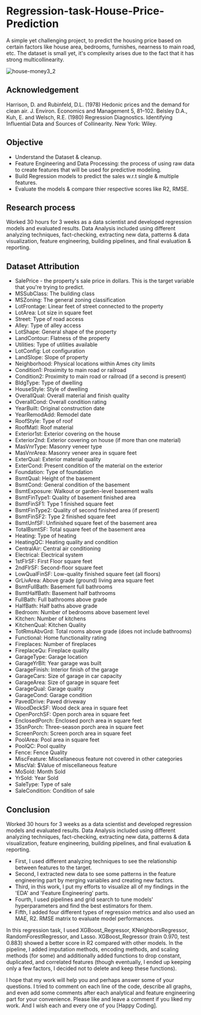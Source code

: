 # Regression-task-House-Price-Prediction
A simple yet challenging project, to predict the housing price based on certain factors like house area, bedrooms, furnishes, nearness to main road, etc. The dataset is small yet, it's complexity arises due to the fact that it has strong multicollinearity. 

![house-money3_2](https://github.com/KakimDanabayev/Regression-task-House-Price-Prediction/assets/127029668/c6a0dcd9-4541-4ad2-9388-d6375a729917)

## Acknowledgement

Harrison, D. and Rubinfeld, D.L. (1978) Hedonic prices and the demand for clean air. J. Environ. Economics and Management 5, 81–102.
Belsley D.A., Kuh, E. and Welsch, R.E. (1980) Regression Diagnostics. Identifying Influential Data and Sources of Collinearity. New York: Wiley.

## Objective
- Understand the Dataset & cleanup.
- Feature Engineering and Data Processing: the process of using raw data to create features that will be used for predictive modeling.
- Build Regression models to predict the sales w.r.t single & multiple features.
- Evaluate the models & compare thier respective scores like R2, RMSE.

## Research process
Worked 30 hours for 3 weeks as a data scientist and developed regression models and evaluated results. Data Analysis included using different analyzing techniques, fact-checking, extracting new data, patterns & data visualization, feature engineering, building pipelines, and final evaluation & reporting.

## Dataset Attribution 
- SalePrice - the property's sale price in dollars. This is the target variable that you're trying to predict.
- MSSubClass: The building class
- MSZoning: The general zoning classification
- LotFrontage: Linear feet of street connected to the property
- LotArea: Lot size in square feet
- Street: Type of road access
- Alley: Type of alley access
- LotShape: General shape of the property
- LandContour: Flatness of the property
- Utilities: Type of utilities available
- LotConfig: Lot configuration
- LandSlope: Slope of property
- Neighborhood: Physical locations within Ames city limits
- Condition1: Proximity to main road or railroad
- Condition2: Proximity to main road or railroad (if a second is present)
- BldgType: Type of dwelling
- HouseStyle: Style of dwelling
- OverallQual: Overall material and finish quality
- OverallCond: Overall condition rating
- YearBuilt: Original construction date
- YearRemodAdd: Remodel date
- RoofStyle: Type of roof
- RoofMatl: Roof material
- Exterior1st: Exterior covering on the house
- Exterior2nd: Exterior covering on house (if more than one material)
- MasVnrType: Masonry veneer type
- MasVnrArea: Masonry veneer area in square feet
- ExterQual: Exterior material quality
- ExterCond: Present condition of the material on the exterior
- Foundation: Type of foundation
- BsmtQual: Height of the basement
- BsmtCond: General condition of the basement
- BsmtExposure: Walkout or garden-level basement walls
- BsmtFinType1: Quality of basement finished area
- BsmtFinSF1: Type 1 finished square feet
- BsmtFinType2: Quality of second finished area (if present)
- BsmtFinSF2: Type 2 finished square feet
- BsmtUnfSF: Unfinished square feet of the basement area
- TotalBsmtSF: Total square feet of the basement area
- Heating: Type of heating
- HeatingQC: Heating quality and condition
- CentralAir: Central air conditioning
- Electrical: Electrical system
- 1stFlrSF: First Floor square feet
- 2ndFlrSF: Second-floor square feet
- LowQualFinSF: Low-quality finished square feet (all floors)
- GrLivArea: Above grade (ground) living area square feet
- BsmtFullBath: Basement full bathrooms
- BsmtHalfBath: Basement half bathrooms
- FullBath: Full bathrooms above grade
- HalfBath: Half baths above grade
- Bedroom: Number of bedrooms above basement level
- Kitchen: Number of kitchens
- KitchenQual: Kitchen Quality
- TotRmsAbvGrd: Total rooms above grade (does not include bathrooms)
- Functional: Home functionality rating
- Fireplaces: Number of fireplaces
- FireplaceQu: Fireplace quality
- GarageType: Garage location
- GarageYrBlt: Year garage was built
- GarageFinish: Interior finish of the garage
- GarageCars: Size of garage in car capacity
- GarageArea: Size of garage in square feet
- GarageQual: Garage quality
- GarageCond: Garage condition
- PavedDrive: Paved driveway
- WoodDeckSF: Wood deck area in square feet
- OpenPorchSF: Open porch area in square feet
- EnclosedPorch: Enclosed porch area in square feet
- 3SsnPorch: Three-season porch area in square feet
- ScreenPorch: Screen porch area in square feet
- PoolArea: Pool area in square feet
- PoolQC: Pool quality
- Fence: Fence Quality
- MiscFeature: Miscellaneous feature not covered in other categories
- MiscVal: $Value of miscellaneous feature
- MoSold: Month Sold
- YrSold: Year Sold
- SaleType: Type of sale
- SaleCondition: Condition of sale

## Conclusion
Worked 30 hours for 3 weeks as a data scientist and developed regression models and evaluated results. Data Analysis included using different analyzing techniques, fact-checking, extracting new data, patterns & data visualization, feature engineering, building pipelines, and final evaluation & reporting.
- First, I used different analyzing techniques to see the relationship between features to the target. 
- Second, I extracted new data to see some patterns in the feature engineering part by merging variables and creating new factors.
- Third, in this work, I put my efforts to visualize all of my findings in the 'EDA' and 'Feature Engineering' parts.
- Fourth, I used pipelines and grid search to tune models' hyperparameters and find the best estimators for them.
- Fifth, I added four different types of regression metrics and also used an MAE, R2. RMSE matrix to evaluate model performances.

In this regression task, I used XGBoost_Regressor, KNeighborsRegressor, RandomForestRegressor, and Lasso. XGBoost_Regressor (train 0.970, test 0.883) showed a better score in R2 compared with other models. In the pipeline, I added imputation methods, encoding methods, and scaling methods (for some) and additionally added functions to drop constant, duplicated, and correlated features (though eventually, I ended up keeping only a few factors, I decided not to delete and keep these functions).    

I hope that my work will help you and perhaps answer some of your questions. I tried to comment on each line of the code, describe all graphs, and even add some comments after each analytical and feature engineering part for your convenience. Please like and leave a comment if you liked my work. And I wish each and every one of you [Happy Coding]. 
